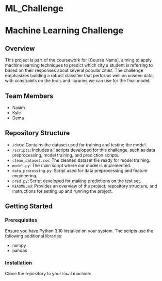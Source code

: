 # ML_Challenge
# Machine Learning Challenge

## Overview
This project is part of the coursework for [Course Name], aiming to apply machine learning techniques to predict which city a student is referring to based on their responses about several popular cities. The challenge emphasizes building a robust classifier that performs well on unseen data, with constraints on the tools and libraries we can use for the final model.

## Team Members
- Nasim
- Kyle
- Dema

## Repository Structure

- `/data`: Contains the dataset used for training and testing the model.
- `/scripts`: Includes all scripts developed for this challenge, such as data preprocessing, model training, and prediction scripts.
- `clean_dataset.csv`: The cleaned dataset file ready for model training.
- `model.py`: The main script where our model is implemented.
- `data_processing.py`: Script used for data preprocessing and feature engineering.
- `pred.py`: Script developed for making predictions on the test set.
- `README.md`: Provides an overview of the project, repository structure, and instructions for setting up and running the project.

## Getting Started

### Prerequisites
Ensure you have Python 3.10 installed on your system. The scripts use the following additional libraries:
- numpy
- pandas

### Installation
Clone the repository to your local machine:
